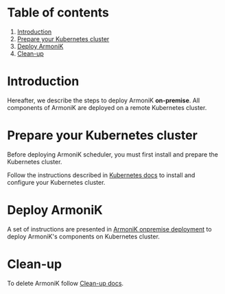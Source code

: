 # Table of contents

1. [Introduction](#introduction)
2. [Prepare your Kubernetes cluster](old/docs/README.kubernetes.md)
3. [Deploy ArmoniK](old/docs/README.deploy.md)
4. [Clean-up](old/docs/README.clean.md)

# Introduction <a name="introduction"></a>

Hereafter, we describe the steps to deploy ArmoniK **on-premise**. All components of ArmoniK are deployed on a remote
Kubernetes cluster.

# Prepare your Kubernetes cluster <a name="prepare-your-kubernetes-cluster"></a>

Before deploying ArmoniK scheduler, you must first install and prepare the Kubernetes cluster.

Follow the instructions described in [Kubernetes docs](old/docs/README.kubernetes.md) to install and configure your
Kubernetes cluster.

# Deploy ArmoniK <a name="deploy-armonik"></a>

A set of instructions are presented in [ArmoniK onpremise deployment](old/docs/README.deploy.md) to deploy ArmoniK's
components on Kubernetes cluster.

# Clean-up <a name="clean-up"></a>

To delete ArmoniK follow [Clean-up docs](old/docs/README.clean.md).